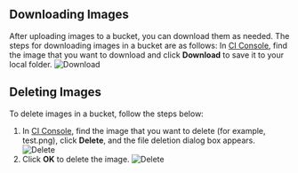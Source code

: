 ## Downloading Images
After uploading images to a bucket, you can download them as needed. The steps for downloading images in a bucket are as follows:
In [CI Console](https://console.cloud.tencent.com/ci), find the image that you want to download and click **Download** to save it to your local folder.
![Download](https://main.qcloudimg.com/raw/dd93f778b7e9a53911b7c72e58d4404c.png)

## Deleting Images
To delete images in a bucket, follow the steps below:
1. In [CI Console](https://console.cloud.tencent.com/ci), find the image that you want to delete (for example, test.png), click **Delete**, and the file deletion dialog box appears.
![Delete](https://main.qcloudimg.com/raw/e62ff454d8f9fde7dd57808d02ec7011.png)
2. Click **OK** to delete the image.
![Delete](https://main.qcloudimg.com/raw/1dee5b3de8bc51066bfa49346935533d.png)
